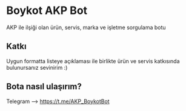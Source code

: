 # Boykot AKP Bot

AKP ile ilşiği olan ürün, servis, marka ve işletme sorgulama botu

Katkı
-
Uygun formatta listeye açıklaması ile birlikte ürün ve servis katkısında bulunursanız sevinirim :)

Bota nasıl ulaşırım?
-
Telegram --> https://t.me/AKP_BoykotBot
